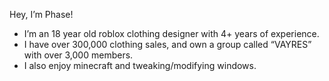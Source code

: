 Hey, I’m Phase! 
- I’m an 18 year old roblox clothing designer with 4+ years of experience.
- I have over 300,000 clothing sales, and own a group called “VAYRES” with over 3,000 members.
- I also enjoy minecraft and tweaking/modifying windows.
